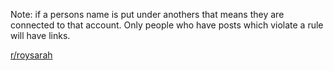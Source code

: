 Note: if a persons name is put under anothers that means they are connected to that account. Only people who have posts which violate a rule will have links. 

[r/roysarah](/Subs/roysarah)

